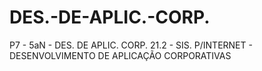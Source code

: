 # DES.-DE-APLIC.-CORP.
P7 - 5aN - DES. DE APLIC. CORP. 21.2 - SIS. P/INTERNET - DESENVOLVIMENTO DE APLICAÇÃO CORPORATIVAS
